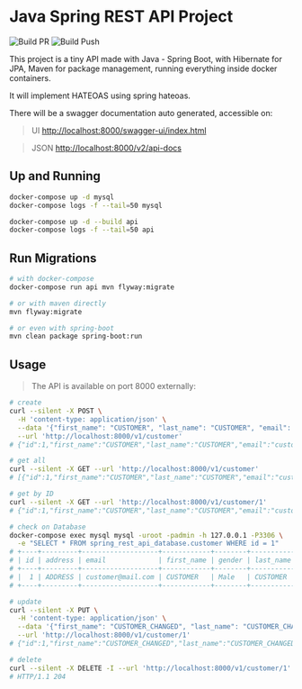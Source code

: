 # Java Spring REST API Project

![Build PR](https://github.com/juliocesarscheidt/java-spring-rest-api-project/actions/workflows/build_pr.yml/badge.svg)
![Build Push](https://github.com/juliocesarscheidt/java-spring-rest-api-project/actions/workflows/build_push.yml/badge.svg)

This project is a tiny API made with Java - Spring Boot, with Hibernate for JPA, Maven for package management, running everything inside docker containers.

It will implement HATEOAS using spring hateoas.

There will be a swagger documentation auto generated, accessible on:
> UI
<http://localhost:8000/swagger-ui/index.html>

> JSON
<http://localhost:8000/v2/api-docs>

## Up and Running

```bash
docker-compose up -d mysql
docker-compose logs -f --tail=50 mysql

docker-compose up -d --build api
docker-compose logs -f --tail=50 api
```

## Run Migrations

```bash
# with docker-compose
docker-compose run api mvn flyway:migrate

# or with maven directly
mvn flyway:migrate

# or even with spring-boot
mvn clean package spring-boot:run
```

## Usage

> The API is available on port 8000 externally:

```bash
# create
curl --silent -X POST \
  -H 'content-type: application/json' \
  --data '{"first_name": "CUSTOMER", "last_name": "CUSTOMER", "email": "customer@mail.com", "address": "ADDRESS", "gender": "Male"}' \
  --url 'http://localhost:8000/v1/customer'
# {"id":1,"first_name":"CUSTOMER","last_name":"CUSTOMER","email":"customer@mail.com","address":"ADDRESS","gender":"Male","_links":{"self":{"href":"http://localhost:8000/v1/customer/1"}}}

# get all
curl --silent -X GET --url 'http://localhost:8000/v1/customer'
# [{"id":1,"first_name":"CUSTOMER","last_name":"CUSTOMER","email":"customer@mail.com","address":"ADDRESS","gender":"Male","links":[{"rel":"self","href":"http://localhost:8000/v1/customer/1"}]}]

# get by ID
curl --silent -X GET --url 'http://localhost:8000/v1/customer/1'
# {"id":1,"first_name":"CUSTOMER","last_name":"CUSTOMER","email":"customer@mail.com","address":"ADDRESS","gender":"Male","_links":{"self":{"href":"http://localhost:8000/v1/customer/1"}}}

# check on Database
docker-compose exec mysql mysql -uroot -padmin -h 127.0.0.1 -P3306 \
  -e "SELECT * FROM spring_rest_api_database.customer WHERE id = 1"
# +----+---------+-------------------+------------+--------+-----------+
# | id | address | email             | first_name | gender | last_name |
# +----+---------+-------------------+------------+--------+-----------+
# |  1 | ADDRESS | customer@mail.com | CUSTOMER   | Male   | CUSTOMER  |
# +----+---------+-------------------+------------+--------+-----------+

# update
curl --silent -X PUT \
  -H 'content-type: application/json' \
  --data '{"first_name": "CUSTOMER_CHANGED", "last_name": "CUSTOMER_CHANGED", "email": "customer_changed@mail.com", "address": "ADDRESS", "gender": "Male"}' \
  --url 'http://localhost:8000/v1/customer/1'
# {"id":1,"first_name":"CUSTOMER_CHANGED","last_name":"CUSTOMER_CHANGED","email":"customer_changed@mail.com","address":"ADDRESS","gender":"Male","_links":{"self":{"href":"http://localhost:8000/v1/customer/1"}}}

# delete
curl --silent -X DELETE -I --url 'http://localhost:8000/v1/customer/1'
# HTTP/1.1 204
```
